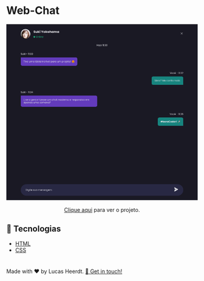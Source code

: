 # Web-Chat

![image](https://raw.githubusercontent.com/lcsheerdt/Web-Chat/main/2023-02-03_19-35.png)

<p align="center"><a href="https://web-chat-sooty.vercel.app/">Clique aqui</a> para ver o projeto.</p>

## :rocket: Tecnologias
 - [HTML](https://developer.mozilla.org/pt-BR/docs/Web/HTML)
 - [CSS](https://www.w3schools.com/css/)
 #
 <p> Made with ♥ by Lucas Heerdt. <a href="https://www.linkedin.com/in/lucasheerdt/">👋 Get in touch!</a></p>
